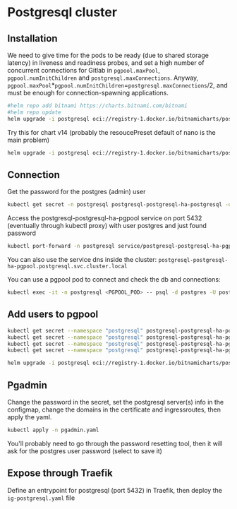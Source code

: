 # Postgresql cluster

## Installation

We need to give time for the pods to be ready (due to shared storage latency) in liveness and readiness probes, and set a high number of concurrent connections for Gitlab in `pgpool.maxPool`, `pgpool.numInitChildren` and `postgresql.maxConnections`. Anyway, `pgpool.maxPool`*`pgpool.numInitChildren`=`postgresql.maxConnections`/2, and must be enough for connection-spawning applications.

```bash
#helm repo add bitnami https://charts.bitnami.com/bitnami
#helm repo update
helm upgrade -i postgresql oci://registry-1.docker.io/bitnamicharts/postgresql-ha --namespace postgresql --create-namespace --set metrics.enabled=true --set metrics.serviceMonitor.enabled=true --set metrics.serviceMonitor.labels.release=kube-prometheus-stack --set pgpool.replicaCount=3 --set persistence.storageClass=rook-ceph-nvme2tb --set persistence.size=15Gi --set pgpool.maxPool=4 --set postgresql.maxConnections=1024 --set pgpool.numInitChildren=64
```

Try this for chart v14 (probably the resoucePreset default of nano is the main problem)

```bash
helm upgrade -i postgresql oci://registry-1.docker.io/bitnamicharts/postgresql-ha --namespace postgresql --create-namespace --set metrics.enabled=true --set metrics.serviceMonitor.enabled=true --set metrics.serviceMonitor.labels.release=kube-prometheus-stack --set pgpool.replicaCount=3 --set persistence.storageClass=rook-ceph-nvme2tb --set persistence.size=15Gi --set pgpool.customUsers.usernames="gitlab" --set pgpool.customUsers.passwords="7yS^tU92Kf2cK3" --set postgresql.password=lptMehz0CU --set postgresql.repmgrPassword=UfL9ZeGefS --set pgpool.adminPassword=sy2xhJNcud --set pgpool.maxPool=4 --set postgresql.maxConnections=1024 --set pgpool.numInitChildren=64 --set postgresql.resourcesPreset=none --set pgpool.resourcesPreset=none --set metrics.resourcesPreset=none --set postgresql.containerSecurityContext.readOnlyRootFilesystem=false --set pgpool.containerSecurityContext.readOnlyRootFilesystem=false --set postgresql.containerSecurityContext.runAsGroup=0 --set pgpool.containerSecurityContext.runAsGroup=0 --set metrics.containerSecurityContext.runAsGroup=0 --set global.compatibility.openshift.adaptSecurityContext=disabled
```

## Connection

Get the password for the postgres (admin) user

```bash
kubectl get secret -n postgresql postgresql-postgresql-ha-postgresql -o jsonpath='{.data.\password}' | base64 -d
```

Access the postgresql-postgresql-ha-pgpool service on port 5432 (eventually through kubectl proxy) with user postgres and just found password

```bash
kubectl port-forward -n postgresql service/postgresql-postgresql-ha-pgpool :5432
```

You can also use the service dns inside the cluster: `postgresql-postgresql-ha-pgpool.postgresql.svc.cluster.local`

You can use a pgpool pod to connect and check the db and connections:

```bash
kubectl exec -it -n postgresql <PGPOOL_POD> -- psql -d postgres -U postgres -h postgresql-postgresql-ha-pgpool.postgresql.svc.cluster.local
```

## Add users to pgpool

```bash
kubectl get secret --namespace "postgresql" postgresql-postgresql-ha-postgresql -o jsonpath="{.data.repmgr-password}" | base64 -d
kubectl get secret --namespace "postgresql" postgresql-postgresql-ha-pgpool -o jsonpath="{.data.admin-password}" | base64 -d
kubectl get secret --namespace "postgresql" postgresql-postgresql-ha-pgpool-custom-users -o jsonpath="{.data.usernames}" | base64 -d
kubectl get secret --namespace "postgresql" postgresql-postgresql-ha-pgpool-custom-users -o jsonpath="{.data.passwords}" | base64 -d
```

```bash
helm upgrade -i postgresql oci://registry-1.docker.io/bitnamicharts/postgresql-ha --namespace postgresql --create-namespace --set metrics.enabled=true --set metrics.serviceMonitor.enabled=true --set metrics.serviceMonitor.labels.release=kube-prometheus-stack --set pgpool.replicaCount=3 --set persistence.storageClass=rook-ceph-nvme2tb --set persistence.size=15Gi --set pgpool.customUsers.usernames="user01,user02" --set pgpool.customUsers.passwords="pwd01,pwd02" --set postgresql.password=<postres password> --set postgresql.repmgrPassword=<repmgr-password> --set pgpool.adminPassword=<pgpool admin password> --set pgpool.maxPool=4 --set postgresql.maxConnections=1024 --set pgpool.numInitChildren=64
```

## Pgadmin

Change the password in the secret, set the postgresql server(s) info in the configmap, change the domains in the certificate and ingressroutes, then apply the yaml.

```bash
kubectl apply -n pgadmin.yaml
```

You'll probably need to go through the password resetting tool, then it will ask for the postgres user password (select to save it)

## Expose through Traefik

Define an entrypoint for postgresql (port 5432) in Traefik, then deploy the `ig-postgresql.yaml` file
